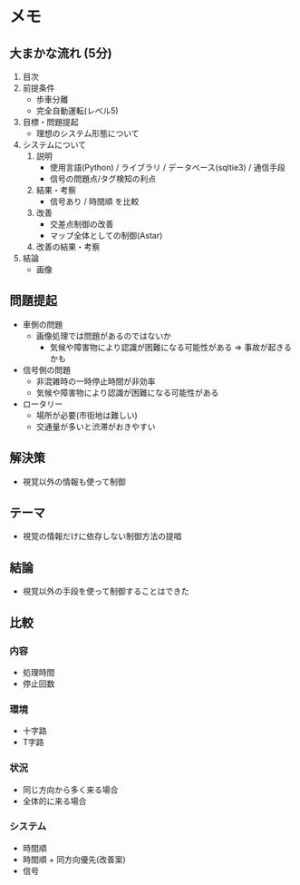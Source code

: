 # メモ

## 大まかな流れ (5分)
1. 目次
2. 前提条件
   - 歩車分離
   - 完全自動運転(レベル5)
3. 目標・問題提起
   - 理想のシステム形態について
4. システムについて
   1. 説明
      - 使用言語(Python) / ライブラリ / データベース(sqltie3) / 通信手段
      - 信号の問題点/タグ検知の利点
   2. 結果・考察
      - 信号あり / 時間順 を比較
   3. 改善
      - 交差点制御の改善
      - マップ全体としての制御(Astar)
   4. 改善の結果・考察
5. 結論
   - 画像


## 問題提起
- 車側の問題
  - 画像処理では問題があるのではないか
    - 気候や障害物により認識が困難になる可能性がある => 事故が起きるかも
- 信号側の問題
  - 非混雑時の一時停止時間が非効率
  - 気候や障害物により認識が困難になる可能性がある
- ロータリー
  - 場所が必要(市街地は難しい)
  - 交通量が多いと渋滞がおきやすい


## 解決策
- 視覚以外の情報も使って制御

## テーマ
- 視覚の情報だけに依存しない制御方法の提唱

## 結論
- 視覚以外の手段を使って制御することはできた


## 比較
### 内容
- 処理時間
- 停止回数

### 環境
- 十字路
- T字路

### 状況
- 同じ方向から多く来る場合
- 全体的に来る場合

### システム
- 時間順
- 時間順 + 同方向優先(改善案)
- 信号
